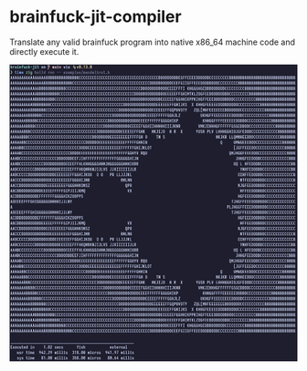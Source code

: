 # brainfuck-jit-compiler

Translate any valid brainfuck program into native x86_64 machine code and directly execute it.

![Mandelbrot Output](./screenshots/example.png)
